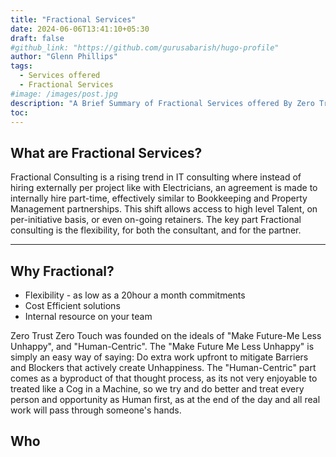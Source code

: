 ```yaml
---
title: "Fractional Services"
date: 2024-06-06T13:41:10+05:30
draft: false
#github_link: "https://github.com/gurusabarish/hugo-profile"
author: "Glenn Phillips"
tags:
  - Services offered
  - Fractional Services
#image: /images/post.jpg
description: "A Brief Summary of Fractional Services offered By Zero Trust Zero Touch"
toc: 
---
```


## What are Fractional Services?
Fractional Consulting is a rising trend in IT consulting where instead of hiring externally per project like with Electricians, an agreement is made to internally hire part-time, effectively similar to Bookkeeping and Property Management partnerships.  This shift allows access to high level Talent, on per-initiative basis, or even on-going retainers. The key part Fractional consulting is the flexibility, for both the consultant, and for the partner.

<hr>

## Why Fractional?
 - Flexibility - as low as a 20hour a month commitments
 - Cost Efficient solutions 
 - Internal resource on your team
 
Zero Trust Zero Touch was founded on the ideals of "Make Future-Me Less Unhappy", and "Human-Centric".  The "Make Future Me Less Unhappy" is simply an easy way of saying: Do extra work upfront to mitigate Barriers and Blockers that actively create Unhappiness. The "Human-Centric" part comes as a byproduct of that thought process, as its not very enjoyable to treated like a Cog in a Machine, so we try and do better and treat every person and opportunity as Human first, as at the end of the day and all real work will pass through someone's hands.

 ## Who